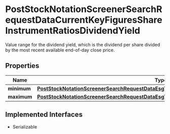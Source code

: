 

# PostStockNotationScreenerSearchRequestDataCurrentKeyFiguresShareInstrumentRatiosDividendYield

Value range for the dividend yield, which is the dividend per share divided by the most recent available end-of-day close price.

## Properties

Name | Type | Description | Notes
------------ | ------------- | ------------- | -------------
**minimum** | [**PostStockNotationScreenerSearchRequestDataEsgTruvalueLabsSasbAllCategoriesInsightMinimum**](PostStockNotationScreenerSearchRequestDataEsgTruvalueLabsSasbAllCategoriesInsightMinimum.md) |  |  [optional]
**maximum** | [**PostStockNotationScreenerSearchRequestDataEsgTruvalueLabsSasbAllCategoriesInsightMaximum**](PostStockNotationScreenerSearchRequestDataEsgTruvalueLabsSasbAllCategoriesInsightMaximum.md) |  |  [optional]


## Implemented Interfaces

* Serializable


